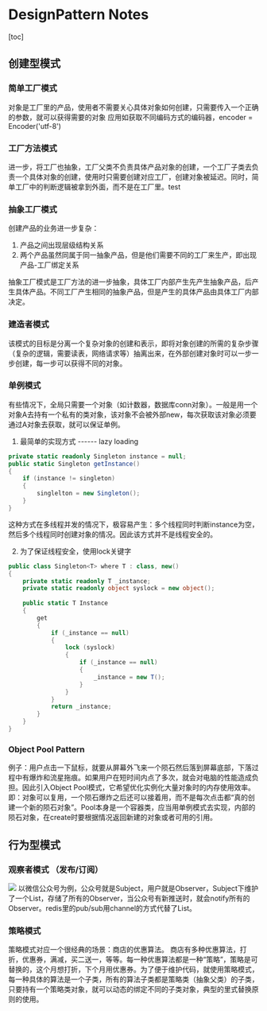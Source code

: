 # DesignPattern Notes

[toc]

## 创建型模式
### 简单工厂模式
对象是工厂里的产品，使用者不需要关心具体对象如何创建，只需要传入一个正确的参数，就可以获得需要的对象
应用如获取不同编码方式的编码器，encoder = Encoder('utf-8')

### 工厂方法模式
进一步，将工厂也抽象，工厂父类不负责具体产品对象的创建，一个工厂子类去负责一个具体对象的创建，使用时只需要创建对应工厂，创建对象被延迟。同时，简单工厂中的判断逻辑被拿到外面，而不是在工厂里。test

### 抽象工厂模式
创建产品的业务进一步复杂：
1. 产品之间出现层级结构关系
2. 两个产品虽然同属于同一抽象产品，但是他们需要不同的工厂来生产，即出现产品-工厂绑定关系

抽象工厂模式是工厂方法的进一步抽象，具体工厂内部产生先产生抽象产品，后产生具体产品。不同工厂产生相同的抽象产品，但是产生的具体产品由具体工厂内部决定。

### 建造者模式
该模式的目标是分离一个复杂对象的创建和表示，即将对象创建的所需的复杂步骤（复杂的逻辑，需要读表，网络请求等）抽离出来，在外部创建对象时可以一步一步创建，每一步可以获得不同的对象。

### 单例模式
有些情况下，全局只需要一个对象（如计数器，数据库conn对象）。一般是用一个对象A去持有一个私有的类对象，该对象不会被外部new，每次获取该对象必须要通过A对象去获取，就可以保证单例。
1. 最简单的实现方式 ------ lazy loading
```C#
private static readonly Singleton instance = null;
public static Singleton getInstance()
{
    if (instance != singleton)
    {
        singlelton = new Singleton();
    }
}
```
这种方式在多线程并发的情况下，极容易产生：多个线程同时判断instance为空，然后多个线程同时创建对象的情况。因此该方式并不是线程安全的。

2. 为了保证线程安全，使用lock关键字
```C#
public class Singleton<T> where T : class, new()
{
    private static readonly T _instance;
    private static readonly object syslock = new object();
 
    public static T Instance
    {
        get
        {
            if (_instance == null)
            {
                lock (syslock)
                {
                    if (_instance == null)
                    {
                        _instance = new T();
                    }
                }
            }
            return _instance;
        }
    }
} 
```

### Object Pool Pattern
例子：用户点击一下鼠标，就要从屏幕外飞来一个陨石然后落到屏幕底部，下落过程中有爆炸和流星拖痕。如果用户在短时间内点了多次，就会对电脑的性能造成负担。因此引入Object Pool模式，它希望优化实例化大量对象时的内存使用效率。即：对象可以复用，一个陨石爆炸之后还可以接着用，而不是每次点击都“真的创建一个新的陨石对象”。Pool本身是一个容器类，应当用单例模式去实现，内部的陨石对象，在create时要根据情况返回新建的对象或者可用的引用。



## 行为型模式
### 观察者模式 （发布/订阅）
<img src="https://design-patterns.readthedocs.io/zh_CN/latest/_images/Obeserver.jpg"/>
以微信公众号为例，公众号就是Subject，用户就是Observer，Subject下维护了一个List，存储了所有的Observer，当公众号有新推送时，就会notify所有的Observer。redis里的pub/sub用channel的方式代替了List。

### 策略模式
策略模式对应一个很经典的场景：商店的优惠算法。
商店有多种优惠算法，打折，优惠券，满减，买二送一，等等。每一种优惠算法都是一种“策略”，策略是可替换的，这个月想打折，下个月用优惠券。为了便于维护代码，就使用策略模式，每一种具体的算法是一个子类，所有的算法子类都是策略类（抽象父类）的子类，只要持有一个策略类对象，就可以动态的绑定不同的子类对象，典型的里式替换原则的使用。